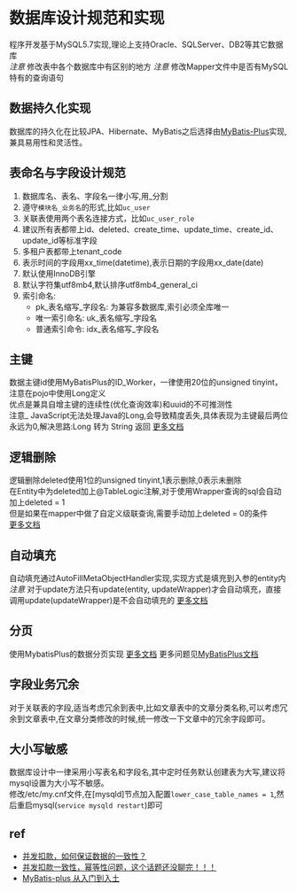 # 数据库设计规范和实现

程序开发基于MySQL5.7实现,理论上支持Oracle、SQLServer、DB2等其它数据库  
_注意_ 修改表中各个数据库中有区别的地方 
_注意_ 修改Mapper文件中是否有MySQL特有的查询语句

## 数据持久化实现

数据库的持久化在比较JPA、Hibernate、MyBatis之后选择由[MyBatis-Plus](https://mybatis.plus/)实现,兼具易用性和灵活性。

## 表命名与字段设计规范

1. 数据库名、表名、字段名一律小写,用_分割
2. 遵守`模块名_业务名`的形式,比如`uc_user`
3. 关联表使用两个表名连接方式，比如`uc_user_role`
4. 建议所有表都带上id、deleted、create_time、update_time、create_id、update_id等标准字段
5. 多租户表都带上tenant_code
6. 表示时间的字段用xx_time(datetime),表示日期的字段用xx_date(date)
7. 默认使用InnoDB引擎
8. 默认字符集utf8mb4,默认排序utf8mb4_general_ci
9. 索引命名:
   * pk_表名缩写_字段名: 为兼容多数据库,索引必须全库唯一
   * 唯一索引命名: uk_表名缩写_字段名
   * 普通索引命令: idx_表名缩写_字段名

## 主键

数据主键id使用MyBatisPlus的ID_Worker，一律使用20位的unsigned tinyint，注意在pojo中使用Long定义  
优点是兼具自增主键的连续性(优化查询效率)和uuid的不可推测性    
注意\_ JavaScript无法处理Java的Long,会导致精度丢失,具体表现为主键最后两位永远为0,解决思路:Long 转为 String 返回 [更多文档](https://mybatis.plus/guide/logic-delete.html)

## 逻辑删除

逻辑删除deleted使用1位的unsigned tinyint,1表示删除,0表示未删除  
在Entity中为deleted加上@TableLogic注解,对于使用Wrapper查询的sql会自动加上deleted = 1  
但是如果在mapper中做了自定义级联查询,需要手动加上deleted = 0的条件  
[更多文档](https://mybatis.plus/guide/logic-delete.html)

## 自动填充

自动填充通过AutoFillMetaObjectHandler实现,实现方式是填充到入参的entity内  
_注意_ 对于update方法只有update\(entity, updateWrapper\)才会自动填充，直接调用update\(updateWrapper\)是不会自动填充的 [更多文档](https://mybatis.plus/guide/auto-fill-metainfo.html)

## 分页

使用MybatisPlus的数据分页实现 [更多文档](https://mybatis.plus/guide/page.html) 更多问题见[MyBatisPlus文档](https://mybatis.plus/)

## 字段业务冗余

对于关联表的字段,适当考虑冗余到表中,比如文章表中的文章分类名称,可以考虑冗余到文章表中,在文章分类修改的时候,统一修改一下文章中的冗余字段即可。

## 大小写敏感

数据库设计中一律采用小写表名和字段名,其中定时任务默认创建表为大写,建议将mysql设置为大小写不敏感。  
修改/etc/my.cnf文件,在[mysqld]节点加入配置`lower_case_table_names = 1`,然后重启mysql(`service mysqld restart`)即可

## ref

* [并发扣款，如何保证数据的一致性？](https://mp.weixin.qq.com/s?__biz=MjM5ODYxMDA5OQ==&mid=2651962738&idx=1&sn=d2d91a380bad06af9f7b9f7a80db26b3)
* [并发扣款一致性，幂等性问题，这个话题还没聊完！！！](https://mp.weixin.qq.com/s/xXju0y64KKUiD06QE0LoeA)
* [MyBatis-plus 从入门到入土](https://mp.weixin.qq.com/s/SBkYZrBbGEgBe09erNr7tg)

